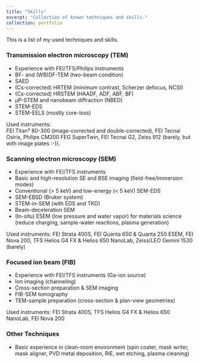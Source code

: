 ```yaml
---
title: "Skills"
excerpt: "Collection of known techniques and skills."
collection: portfolio
---
```


This is a list of my used techniques and skills.

### Transmission electron microscopy (TEM)

* Experience with FEI/TFS/Philips instruments
* BF- and (WB)DF-TEM (two-beam condition)
* SAED
* (Cs-corrected) HRTEM (minimum contrast, Scherzer defocus, NCSI)
* (Cs-corrected) HRSTEM (HAADF, ADF, ABF, BF)
* µP-STEM and nanobeam diffraction (NBED)
* STEM-EDS
* STEM-EELS (mostly core-loss)

Used instruments:  
FEI Titan³ 80-300 (image-corrected and double-corrected), FEI Tecnai Osiris, Philips CM200 FEG SuperTwin, FEI Tecnai G2, Zeiss 912 (barely, but with image plates :-)).  

### Scanning electron microscopy (SEM)

* Experience with FEI/TFS instruments
* Basic and high-resolution SE and BSE imaging (field-free/immersion modes)
* Conventional (> 5 keV) and low-energy (< 5 keV) SEM-EDS
* SEM-EBSD (Bruker system)
* STEM-in-SEM (with EDS and TKD)
* Beam-deceleration SEM
* (In-situ) ESEM (low pressure and water vapor) for materials science (reduce charging, sample-water reactions, plasma generation)

Used instruments:
FEI Strata 400S, FEI Quanta 650 & Quanta 250 ESEM, FEI Nova 200, TFS Helios G4 FX & Helios 650 NanoLab, Zeiss/LEO Gemini 1530 (barely)

### Focused ion beam (FIB)

* Experience with FEI/TFS instruments (Ga-ion source)
* Ion imaging (channeling)
* Cross-section preparation & SEM imaging
* FIB-SEM tomography
* TEM-sample preparation (cross-section & plan-view geometries)

Used instruments:
FEI Strata 400S, TFS Helios G4 FX & Helios 650 NanoLab, FEI Nova 200

### Other Techniques

* Basic experience in clean-room environment (spin coater, mask writer, mask aligner, PVD metal deposition, RIE, wet etching, plasma cleaning)
